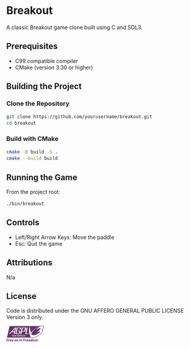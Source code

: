 # Breakout

A classic Breakout game clone built using C and SDL3.

## Prerequisites

- C99 compatible compiler
- CMake (version 3.30 or higher)

## Building the Project

### Clone the Repository

```bash
git clone https://github.com/yourusername/breakout.git
cd breakout
```

### Build with CMake

```bash
cmake -B build -S .
cmake --build build
```

## Running the Game

From the project root:

```bash
./bin/breakout
```

## Controls

- Left/Right Arrow Keys: Move the paddle
- Esc: Quit the game

## Attributions

N/a

## License

Code is distributed under the GNU AFFERO GENERAL PUBLIC LICENSE Version 3 only.

<img src="./AGPLv3_Logo.svg" width="100" alt="AGPLv3 Logo"/>
